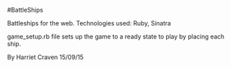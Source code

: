 #BattleShips

Battleships for the web. Technologies used: Ruby, Sinatra

game_setup.rb file sets up the game to a ready state to play by placing each ship.

By Harriet Craven 15/09/15
